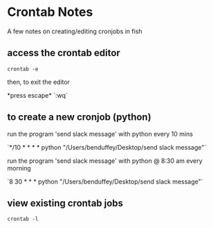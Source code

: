 Crontab Notes
=============
<p> A few notes on creating/editing cronjobs in fish </p>

## access the crontab editor
`crontab -e`
<p>then, to exit the editor </p>
*press escape*
`:wq`


## to create a new cronjob (python)

<p>run the program 'send slack message' with python every 10 mins </p>
`*/10 *  * * *  python "/Users/benduffey/Desktop/send slack message"`

<p>run the program 'send slack message' with python @ 8:30 am every morning </p>
`8 30  * * *  python "/Users/benduffey/Desktop/send slack message"`


## view existing crontab jobs
`crontab -l`
